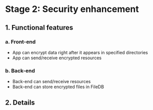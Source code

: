 # Stage 2: Security enhancement

## 1. Functional features

### a. Front-end

- App can encrypt data right after it appears in specified directories
- App can send/receive encrypted resources

### b. Back-end

- Back-end can send/receive resources
- Back-end can store encrypted files in FileDB

## 2. Details
